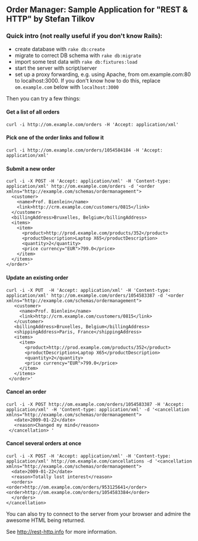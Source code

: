 ## Order Manager: Sample Application for "REST & HTTP" by Stefan Tilkov

### Quick intro (not really useful if you don't know Rails):

* create database with `rake db:create`
* migrate to correct DB schema with `rake db:migrate`
* import some test data with `rake db:fixtures:load`
* start the server with script/server
* set up a proxy forwarding, e.g. using Apache, from om.example.com:80 to localhost:3000. If you don't know how to do this, replace `om.example.com` below with `localhost:3000`

Then you can try a few things:

#### Get a list of all orders

    curl -i http://om.example.com/orders -H 'Accept: application/xml'

####  Pick one of the order links and follow it

    curl -i http://om.example.com/orders/1054584184 -H 'Accept: application/xml'

#### Submit a new order


    curl -i -X POST -H 'Accept: application/xml' -H 'Content-type: application/xml' http://om.example.com/orders -d '<order xmlns="http://example.com/schemas/ordermanagement">
      <customer>
        <name>Prof. Bienlein</name>
        <link>http://crm.example.com/customers/0815</link>
      </customer>
      <billingAddress>Bruxelles, Belgium</billingAddress>
      <items>
        <item>
          <product>http://prod.example.com/products/352</product>
          <productDescription>Laptop X65</productDescription>
          <quantity>2</quantity>
          <price currency="EUR">799.0</price>
        </item>
      </items>
    </order>'

#### Update an existing order


	curl -i -X PUT  -H 'Accept: application/xml' -H 'Content-type: application/xml' http://om.example.com/orders/1054583387 -d '<order xmlns="http://example.com/schemas/ordermanagement">
	   <customer>
	     <name>Prof. Bienlein</name>
	     <link>http://crm.example.com/customers/0815</link>
	   </customer>
	   <billingAddress>Bruxelles, Belgium</billingAddress>
	   <shippingAddress>Paris, France</shippingAddress>
	   <items>
	     <item>
	       <product>http://prod.example.com/products/352</product>
	       <productDescription>Laptop X65</productDescription>
	       <quantity>2</quantity>
	       <price currency="EUR">799.0</price>
	     </item>
	   </items>
	 </order>'
	
#### Cancel an order

    curl -i -X POST http://om.example.com/orders/1054583387 -H 'Accept: application/xml' -H 'Content-type: application/xml' -d '<cancellation xmlns="http://example.com/schemas/ordermanagement">
       <date>2009-01-22</date>
       <reason>Changed my mind</reason>
     </cancellation> '
    


#### Cancel several orders at once

	curl -i -X POST -H 'Accept: application/xml' -H 'Content-type: application/xml' http://om.example.com/cancellations -d '<cancellation xmlns="http://example.com/schemas/ordermanagement">
	  <date>2009-01-22</date>
	  <reason>Totally lost interest</reason>
	  <orders>
	<order>http://om.example.com/orders/953125641</order>
	<order>http://om.example.com/orders/1054583384</order>
	  </orders>
	</cancellation>

You can also try to connect to the server from your browser and admire the awesome HTML being returned.

See http://rest-http.info for more information.